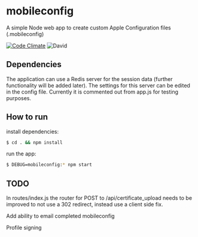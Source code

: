 # mobileconfig
A simple Node web app to create custom Apple Configuration files (.mobileconfig)

[![Code Climate](https://codeclimate.com/github/MarkusAndersons/mobileconfig/badges/gpa.svg)](https://codeclimate.com/github/MarkusAndersons/mobileconfig)
![David](https://david-dm.org/markusandersons/mobileconfig.svg)

## Dependencies
The application can use a Redis server for the session data (further functionality will be added later). The settings for this server can be edited in the config file. Currently it is commented out from app.js for testing purposes.

## How to run

install dependencies:
```bash
$ cd . && npm install
```
run the app:
```bash
$ DEBUG=mobileconfig:* npm start
```

## TODO
In routes/index.js the router for POST to /api/certificate_upload needs to be improved to not use a 302 redirect, instead use a client side fix.

Add ability to email completed mobileconfig

Profile signing

